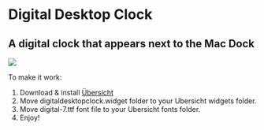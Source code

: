 # Digital Desktop Clock
## A digital clock that appears next to the Mac Dock

![](https://i.imgur.com/K8ZhrwA.png)

To make it work:
1. Download & install [Übersicht](http://tracesof.net/uebersicht/)
2. Move digitaldesktopclock.widget folder to your Ubersicht widgets folder.
3. Move digital-7.ttf font file to your Ubersicht fonts folder.
4. Enjoy!
